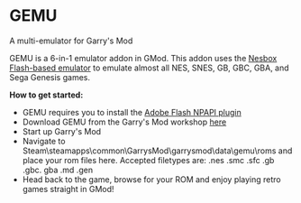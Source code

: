 # GEMU
A multi-emulator for Garry's Mod

GEMU is a 6-in-1 emulator addon in GMod.  This addon uses the [Nesbox Flash-based emulator](https://github.com/nesbox/emulator) to emulate almost all NES, SNES, GB, GBC, GBA, and Sega Genesis games.

**How to get started:**
- GEMU requires you to install the [Adobe Flash NPAPI plugin](http://get.adobe.com/flashplayer/otherversions/)
- Download GEMU from the Garry's Mod workshop [here](http://steamcommunity.com/sharedfiles/filedetails/?id=945777403 "here")
- Start up Garry's Mod
- Navigate to Steam\steamapps\common\GarrysMod\garrysmod\data\gemu\roms and place your rom files here.  Accepted filetypes are: .nes .smc .sfc .gb .gbc. gba .md .gen
- Head back to the game, browse for your ROM and enjoy playing retro games straight in GMod!
